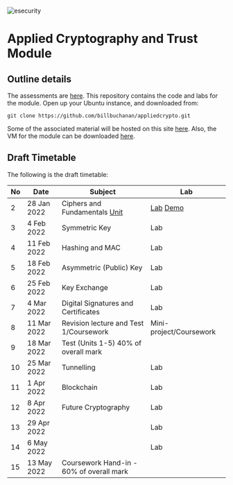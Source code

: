 ![esecurity](https://raw.githubusercontent.com/billbuchanan/appliedcrypto/main/z_associated/esecurity_graphics.png)

# Applied Cryptography and Trust Module 

## Outline details
The assessments are [here](https://github.com/billbuchanan/appliedcrypto/tree/main/z_assessments). This repository contains the code and labs for the module. Open up your Ubuntu instance, and downloaded from:
```
git clone https://github.com/billbuchanan/appliedcrypto.git
```

Some of the associated material will be hosted on this site [here](https://asecuritysite.com/csn11131). Also, the VM for the module can be downloaded [here](https://1drv.ms/u/s!AtLuQYeqHsJljfBbjVakRcSGIsQ3GA?e=DgvMbM).

## Draft Timetable
The following is the draft timetable:

| No | Date         | Subject                                            | Lab                            |
|----|--------------|----------------------------------------------------|--------------------------------|
| 2  | 28 Jan 2022  | Ciphers and Fundamentals [Unit](https://github.com/billbuchanan/appliedcrypto/tree/master/unit01_cipher_fundamentals)                      | [Lab](ttps://github.com/billbuchanan/appliedcrypto/blob/master/unit01_cipher_fundamentals/lab/new_lab01.pdf) [Demo](https://www.youtube.com/watch?v=v6H7lHblKes)         |
| 3  | 4 Feb 2022   | Symmetric Key                                  | Lab        |
| 4  | 11 Feb 2022  | Hashing and MAC                                | Lab                     |
| 5  | 18 Feb 2022  | Asymmetric (Public) Key                        | Lab                     |
| 6  | 25 Feb 2022  | Key Exchange                                   | Lab                     |
| 7  | 4 Mar 2022   | Digital Signatures and Certificates                 | Lab                    |
| 8  | 11 Mar 2022  | Revision lecture and Test 1/Coursework   | Mini-project/Coursework |
| 9  | 18 Mar 2022  | Test (Units 1-5) 40% of overall mark |                                |
| 10 | 25 Mar 2022  | Tunnelling                                     | Lab                      |
| 11 | 1 Apr 2022   | Blockchain                                                | Lab      |
| 12 | 8 Apr 2022   | Future Cryptography                                    | Lab                            |
| 13 | 29 Apr 2022  |                            | Lab                            |
| 14 | 6 May 2022   |                                                    | Lab                            |
| 15 | 13 May 2022  | Coursework Hand-in - 60% of overall mark    |                                |









